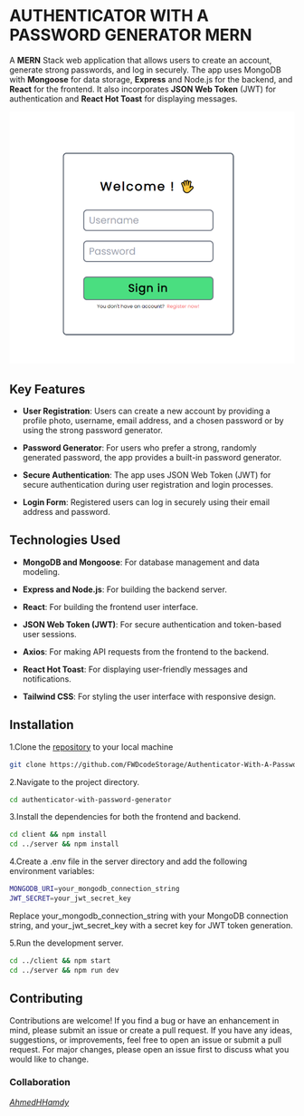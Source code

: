 # **AUTHENTICATOR** WITH A PASSWORD GENERATOR **MERN**

A **MERN** Stack web application that allows users to create an account, generate strong passwords, and log in securely. The app uses MongoDB with **Mongoose** for data storage, **Express** and Node.js for the backend, and **React** for the frontend. It also incorporates **JSON Web Token** (JWT) for authentication and **React Hot Toast** for displaying messages.

![App Screenshot](./public/screenshot.png)

## Key Features

- **User Registration**: Users can create a new account by providing a profile photo, username, email address, and a chosen password or by using the strong password generator.

- **Password Generator**: For users who prefer a strong, randomly generated password, the app provides a built-in password generator.

- **Secure Authentication**: The app uses JSON Web Token (JWT) for secure authentication during user registration and login processes.

- **Login Form**: Registered users can log in securely using their email address and password.

## Technologies Used

- **MongoDB and Mongoose**: For database management and data modeling.

- **Express and Node.js**: For building the backend server.

- **React**: For building the frontend user interface.

- **JSON Web Token (JWT)**: For secure authentication and token-based user sessions.

- **Axios**: For making API requests from the frontend to the backend.

- **React Hot Toast**: For displaying user-friendly messages and notifications.

- **Tailwind CSS**: For styling the user interface with responsive design.

## Installation

1.Clone the [repository](https://github.com/FWDcodeStorage/Authenticator-With-A-Password-Generator) to your local machine

```bash
git clone https://github.com/FWDcodeStorage/Authenticator-With-A-Password-Generator.git

```

2.Navigate to the project directory.

```bash
cd authenticator-with-password-generator

```

3.Install the dependencies for both the frontend and backend.

```bash
cd client && npm install
cd ../server && npm install
```

4.Create a .env file in the server directory and add the following environment variables:

```bash
MONGODB_URI=your_mongodb_connection_string
JWT_SECRET=your_jwt_secret_key
```

Replace your_mongodb_connection_string with your MongoDB connection string, and your_jwt_secret_key with a secret key for JWT token generation.

5.Run the development server.

```bash
cd ../client && npm start
cd ../server && npm run dev
```

## Contributing

Contributions are welcome! If you find a bug or have an enhancement in mind, please submit an issue or create a pull request. If you have any ideas, suggestions, or improvements, feel free to open an issue or submit a pull request. For major changes, please open an issue first to discuss what you would like to change.

### Collaboration

*[AhmedHHamdy](https://github.com/AhmedHHamdy)*
